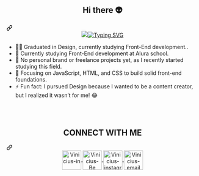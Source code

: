<section id="user-content-apresentacao">
  <div class="markdown-heading" dir="auto"><h1 align="center" class="heading-element" dir="auto">Hi there 👽 </h1><a id="user-content-hi-there--" class="anchor" aria-label="Permalink: Hi there 👽 " href="#hi-there--"><svg class="octicon octicon-link" viewBox="0 0 16 16" version="1.1" width="16" height="16" aria-hidden="true"><path d="m7.775 3.275 1.25-1.25a3.5 3.5 0 1 1 4.95 4.95l-2.5 2.5a3.5 3.5 0 0 1-4.95 0 .751.751 0 0 1 .018-1.042.751.751 0 0 1 1.042-.018 1.998 1.998 0 0 0 2.83 0l2.5-2.5a2.002 2.002 0 0 0-2.83-2.83l-1.25 1.25a.751.751 0 0 1-1.042-.018.751.751 0 0 1-.018-1.042Zm-4.69 9.64a1.998 1.998 0 0 0 2.83 0l1.25-1.25a.751.751 0 0 1 1.042.018.751.751 0 0 1 .018 1.042l-1.25 1.25a3.5 3.5 0 1 1-4.95-4.95l2.5-2.5a3.5 3.5 0 0 1 4.95 0 .751.751 0 0 1-.018 1.042.751.751 0 0 1-1.042.018 1.998 1.998 0 0 0-2.83 0l-2.5 2.5a1.998 1.998 0 0 0 0 2.83Z"></path></svg></a></div>
  <div align="center" dir="auto">
  <a href="https://git.io/typing-svg" rel="nofollow"><img src="href="https://git.io/typing-svg"><img src="https://readme-typing-svg.demolab.com?font=Fira+Code&pause=1000&color=F70000&width=435&lines=My+name+is+Vinicius+Araujo+%F0%9F%98%8A;Welcome+to+my+GitHub+Profile!+%F0%9F%91%8C" alt="Typing SVG"></a>
  </div>
  <div align="center" dir="auto">
    <ul align="left" dir="auto">
         <li>🧑‍🎨 Graduated in Design, currently studying Front-End development..
         </li><li>📖 Currently studying Front-End development at Alura school.
         </li><li>🔭 No personal brand or freelance projects yet, as I recently started studying this field.</li>
         <li>🌱 Focusing on JavaScript, HTML, and CSS to build solid front-end foundations.</li>
         <li>⚡ Fun fact: I pursued Design because I wanted to be a content creator, but I realized it wasn’t for me! 😂 </li>
    </ul>
  </div>
</section>
<br>
<br>
<section id="user-content-contatos">
  <div class="markdown-heading" dir="auto"><h2 align="center" class="heading-element" dir="auto">CONNECT WITH ME</h2><a id="user-content-connect-with-me" class="anchor" aria-label="Permalink: CONNECT WITH ME" href="#connect-with-me"><svg class="octicon octicon-link" viewBox="0 0 16 16" version="1.1" width="16" height="16" aria-hidden="true"><path d="m7.775 3.275 1.25-1.25a3.5 3.5 0 1 1 4.95 4.95l-2.5 2.5a3.5 3.5 0 0 1-4.95 0 .751.751 0 0 1 .018-1.042.751.751 0 0 1 1.042-.018 1.998 1.998 0 0 0 2.83 0l2.5-2.5a2.002 2.002 0 0 0-2.83-2.83l-1.25 1.25a.751.751 0 0 1-1.042-.018.751.751 0 0 1-.018-1.042Zm-4.69 9.64a1.998 1.998 0 0 0 2.83 0l1.25-1.25a.751.751 0 0 1 1.042.018.751.751 0 0 1 .018 1.042l-1.25 1.25a3.5 3.5 0 1 1-4.95-4.95l2.5-2.5a3.5 3.5 0 0 1 4.95 0 .751.751 0 0 1-.018 1.042.751.751 0 0 1-1.042.018 1.998 1.998 0 0 0-2.83 0l-2.5 2.5a1.998 1.998 0 0 0 0 2.83Z"></path></svg></a></div>
  <div align="center" dir="auto">
    <a href="https://www.linkedin.com/in/viniciusaraujo12/" rel="nofollow">
    <img align="center" alt="Vinicius-in" width="50px" src="https://camo.githubusercontent.com/3a5bea724365ac8c7069457a256a3f901b991308bff9bab2774206766f9f1079/68747470733a2f2f63646e2d69636f6e732d706e672e666c617469636f6e2e636f6d2f3531322f343439342f343439343439382e706e67" data-canonical-src="https://cdn-icons-png.flaticon.com/512/4494/4494498.png" style="max-width: 100%;">
    </a><a href="https://www.behance.net/viniciusaraujo1" rel="nofollow">
    <img align="center" alt="Vinicius-Be" width="50px" src="https://camo.githubusercontent.com/34fa7f8318a348c8d665b4a9e58fd41732d9db95244fd633503c6ab2525c65f9/68747470733a2f2f63646e2d69636f6e732d706e672e666c617469636f6e2e636f6d2f3531322f333637302f333637303039342e706e67" data-canonical-src="https://cdn-icons-png.flaticon.com/512/3670/3670094.png" style="max-width: 100%;">
    </a><a href="https://www.instagram.com/araujovinicius12/" rel="nofollow">
    <img align="center" alt="Vinicius-instagram" width="50px" src="https://camo.githubusercontent.com/2be6fb74ff8580a89d0bb55b3272b406dfcec838d9c4ffec035d77b3f01fb781/68747470733a2f2f63646e2d69636f6e732d706e672e666c617469636f6e2e636f6d2f3531322f333935352f333935353032342e706e67" data-canonical-src="https://cdn-icons-png.flaticon.com/512/3955/3955024.png" style="max-width: 100%;">
    </a><a href="mailto:viniciusaraujo79@gmail.com">
    <img align="center" alt="Vinicius-email" width="50px" src="https://camo.githubusercontent.com/f1d4ce6a3c69a5511998bab14f4938306122968b8e2b455138c328f72d6b353d/68747470733a2f2f63646e2d69636f6e732d706e672e666c617469636f6e2e636f6d2f3531322f3535322f3535323438362e706e67" data-canonical-src="https://cdn-icons-png.flaticon.com/512/552/552486.png" style="max-width: 100%;">
  </a></div>
  <br>
</section>
<br>
<br>
